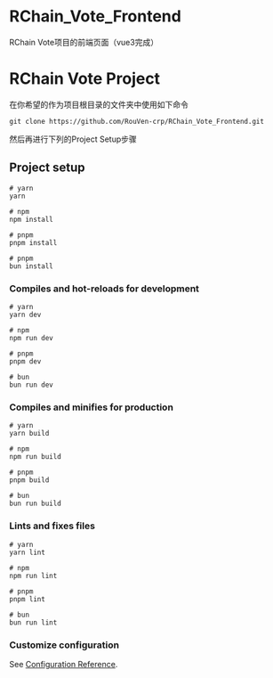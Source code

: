 # RChain_Vote_Frontend
  RChain Vote项目的前端页面（vue3完成）
# RChain Vote Project

在你希望的作为项目根目录的文件夹中使用如下命令

```
git clone https://github.com/RouVen-crp/RChain_Vote_Frontend.git
```

然后再进行下列的Project Setup步骤

## Project setup

```
# yarn
yarn

# npm
npm install

# pnpm
pnpm install

# pnpm
bun install
```

### Compiles and hot-reloads for development

```
# yarn
yarn dev

# npm
npm run dev

# pnpm
pnpm dev

# bun
bun run dev
```

### Compiles and minifies for production

```
# yarn
yarn build

# npm
npm run build

# pnpm
pnpm build

# bun
bun run build
```

### Lints and fixes files

```
# yarn
yarn lint

# npm
npm run lint

# pnpm
pnpm lint

# bun
bun run lint
```

### Customize configuration

See [Configuration Reference](https://vitejs.dev/config/).
